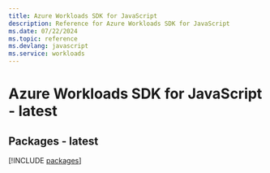 ```yaml
---
title: Azure Workloads SDK for JavaScript
description: Reference for Azure Workloads SDK for JavaScript
ms.date: 07/22/2024
ms.topic: reference
ms.devlang: javascript
ms.service: workloads
---
```

# Azure Workloads SDK for JavaScript - latest
## Packages - latest
[!INCLUDE [packages](workloads-index.md)]